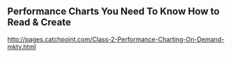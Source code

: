 
## Performance Charts You Need To Know How to Read & Create

http://pages.catchpoint.com/Class-2-Performance-Charting-On-Demand-mkty.html
